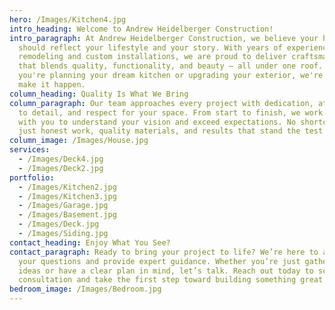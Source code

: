 ```yaml
---
hero: /Images/Kitchen4.jpg
intro_heading: Welcome to Andrew Heidelberger Construction!
intro_paragraph: At Andrew Heidelberger Construction, we believe your home
  should reflect your lifestyle and your story. With years of experience in
  remodeling and custom installations, we are proud to deliver craftsmanship
  that blends quality, functionality, and beauty — all under one roof. Whether
  you're planning your dream kitchen or upgrading your exterior, we're here to
  make it happen.
column_heading: Quality Is What We Bring
column_paragraph: Our team approaches every project with dedication, attention
  to detail, and respect for your space. From start to finish, we work closely
  with you to understand your vision and exceed expectations. No shortcuts —
  just honest work, quality materials, and results that stand the test of time.
column_image: /Images/House.jpg
services:
  - /Images/Deck4.jpg
  - /Images/Deck2.jpg
portfolio:
  - /Images/Kitchen2.jpg
  - /Images/Kitchen3.jpg
  - /Images/Garage.jpg
  - /Images/Basement.jpg
  - /Images/Deck.jpg
  - /Images/Siding.jpg
contact_heading: Enjoy What You See?
contact_paragraph: Ready to bring your project to life? We’re here to answer
  your questions and provide expert guidance. Whether you’re just gathering
  ideas or have a clear plan in mind, let’s talk. Reach out today to schedule a
  consultation and take the first step toward building something great together.
bedroom_image: /Images/Bedroom.jpg
---
```


